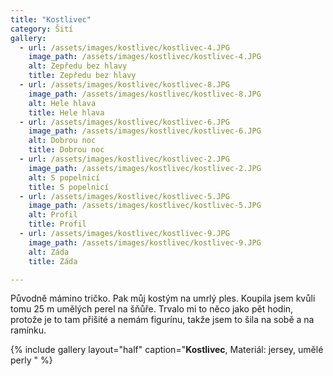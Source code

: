 ```yaml
---
title: "Kostlivec"
category: Šití
gallery:
  - url: /assets/images/kostlivec/kostlivec-4.JPG
    image_path: /assets/images/kostlivec/kostlivec-4.JPG
    alt: Zepředu bez hlavy
    title: Zepředu bez hlavy
  - url: /assets/images/kostlivec/kostlivec-8.JPG
    image_path: /assets/images/kostlivec/kostlivec-8.JPG
    alt: Hele hlava
    title: Hele hlava
  - url: /assets/images/kostlivec/kostlivec-6.JPG
    image_path: /assets/images/kostlivec/kostlivec-6.JPG
    alt: Dobrou noc
    title: Dobrou noc
  - url: /assets/images/kostlivec/kostlivec-2.JPG
    image_path: /assets/images/kostlivec/kostlivec-2.JPG
    alt: S popelnicí
    title: S popelnicí
  - url: /assets/images/kostlivec/kostlivec-5.JPG
    image_path: /assets/images/kostlivec/kostlivec-5.JPG
    alt: Profil
    title: Profil
  - url: /assets/images/kostlivec/kostlivec-9.JPG
    image_path: /assets/images/kostlivec/kostlivec-9.JPG
    alt: Záda
    title: Záda

---
```


Původně mámino tričko. Pak můj kostým na umrlý ples. Koupila jsem kvůli tomu 25 m umělých perel na šňůře. Trvalo mi to něco jako pět hodin, protože je to tam přišité a nemám figurínu, takže jsem to šila na sobě a na ramínku.

{% include gallery
    layout="half"
    caption="**Kostlivec**, Materiál: jersey, umělé perly "
%}





